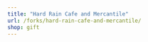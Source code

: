 ```yaml
---
title: "Hard Rain Cafe and Mercantile"
url: /forks/hard-rain-cafe-and-mercantile/
shop: gift
---
```

